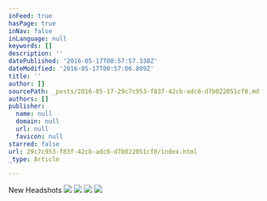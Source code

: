 ```yaml
---
inFeed: true
hasPage: true
inNav: false
inLanguage: null
keywords: []
description: ''
datePublished: '2016-05-17T00:57:57.338Z'
dateModified: '2016-05-17T00:57:06.809Z'
title: ''
author: []
sourcePath: _posts/2016-05-17-29c7c953-f83f-42cb-adc0-d7b022051cf0.md
authors: []
publisher:
  name: null
  domain: null
  url: null
  favicon: null
starred: false
url: 29c7c953-f83f-42cb-adc0-d7b022051cf0/index.html
_type: Article

---
```

New Headshots
![](https://the-grid-user-content.s3-us-west-2.amazonaws.com/9d70966e-87e3-4d98-bf3a-21bbf44e5d24.jpg)
![](https://the-grid-user-content.s3-us-west-2.amazonaws.com/785225da-cbca-45fc-8d47-4d24cbe4e9fb.jpg)
![](https://the-grid-user-content.s3-us-west-2.amazonaws.com/1047c078-9705-489b-acaa-8ef40cf76ce3.jpg)
![](https://the-grid-user-content.s3-us-west-2.amazonaws.com/1c24b9a9-8497-47d3-92c9-c863a07fe628.jpg)